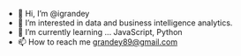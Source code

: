- 👋 Hi, I’m @igrandey
- 👀 I’m interested in data and business intelligence analytics.
- 🌱 I’m currently learning ... JavaScript, Python
- 📫 How to reach me grandey89@gmail.com

<!---
igrandey/igrandey is a ✨ special ✨ repository because its `README.md` (this file) appears on your GitHub profile.
You can click the Preview link to take a look at your changes.
--->
